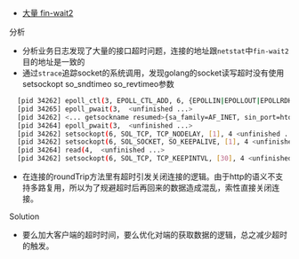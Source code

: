 
-  [大量 fin-wait2](https://mp.weixin.qq.com/s?__biz=MjM5MDUwNTQwMQ==&mid=2257486478&idx=1&sn=1f037a765e023d9b321081ae017bc850&chksm=a539e258924e6b4e464122e12ce009c913edb1c671672dbbfce0f22e5d8e81adf33a6cb13c24&cur_album_id=1690026440752168967&scene=190#rd)

  分析
  - 分析业务日志发现了大量的接口超时问题，连接的地址跟`netstat`中`fin-wait2`目的地址是一致的
  - 通过`strace`追踪socket的系统调用，发现golang的socket读写超时没有使用setsockopt so_sndtimeo so_revtimeo参数
  ```bash
    [pid 34262] epoll_ctl(3, EPOLL_CTL_ADD, 6, {EPOLLIN|EPOLLOUT|EPOLLRDHUP|EPOLLET, {u32=1310076696, u64=140244877192984}}) = 0
    [pid 34265] epoll_pwait(3,  <unfinished ...>
    [pid 34262] <... getsockname resumed>{sa_family=AF_INET, sin_port=htons(45242), sin_addr=inet_addr("127.0.0.1")}, [112->16]) = 0
    [pid 34264] epoll_pwait(3,  <unfinished ...>
    [pid 34262] setsockopt(6, SOL_TCP, TCP_NODELAY, [1], 4 <unfinished ...>
    [pid 34262] setsockopt(6, SOL_SOCKET, SO_KEEPALIVE, [1], 4 <unfinished ...>
    [pid 34264] read(4,  <unfinished ...>
    [pid 34262] setsockopt(6, SOL_TCP, TCP_KEEPINTVL, [30], 4 <unfinished ...>
  ```
  - 在连接的roundTrip方法里有超时引发关闭连接的逻辑。由于http的语义不支持多路复用，所以为了规避超时后再回来的数据造成混乱，索性直接关闭连接。
    
  Solution
  - 要么加大客户端的超时时间，要么优化对端的获取数据的逻辑，总之减少超时的触发。




